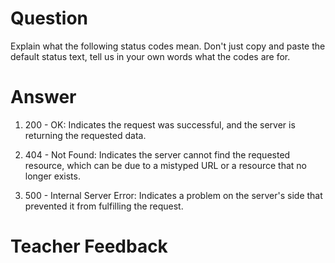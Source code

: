 # Question
Explain what the following status codes mean. Don't just copy and paste the default status text, tell us in your own words what the codes are for.

# Answer

1. 200 - OK: Indicates the request was successful, and the server is returning the requested data.

2. 404 - Not Found: Indicates the server cannot find the requested resource, which can be due to a mistyped URL or a resource that no longer exists.

3. 500 - Internal Server Error: Indicates a problem on the server's side that prevented it from fulfilling the request.

# Teacher Feedback